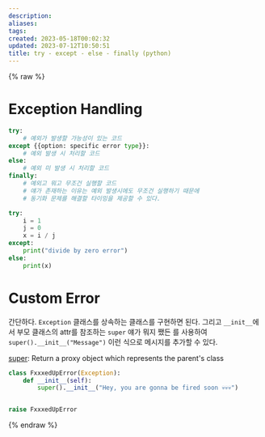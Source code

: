 ```yaml
---
description:
aliases: 
tags: 
created: 2023-05-18T00:02:32
updated: 2023-07-12T10:50:51
title: try - except - else - finally (python)
---
```


{% raw %}

# Exception Handling

```python
try:
    # 예외가 발생할 가능성이 있는 코드
except {{option: specific error type}}:
    # 예외 발생 시 처리할 코드
else:
    # 예외 미 발생 시 처리할 코드
finally:
    # 예외고 뭐고 무조건 실행할 코드
    # 얘가 존재하는 이유는 예외 발생시에도 무조건 실행하기 때문에
    # 동기화 문제를 해결할 타이밍을 제공할 수 있다.
```


```python
try:
    i = 1
    j = 0
    x = i / j
except:
    print("divide by zero error")
else:
    print(x)
```

# Custom Error

간단하다. `Exception` 클래스를 상속하는 클래스를 구현하면 된다. 그리고 `__init__`에서 부모 클래스의 attr를 참조하는 `super` 얘가 뭐지 쨌든 를 사용하여 `super().__init__("Message")` 이런 식으로 메시지를 추가할 수 있다.

[super](https://www.geeksforgeeks.org/python-super/): Return a proxy object which represents the parent's class

```python
class FxxxedUpError(Exception):
    def __init__(self):
        super().__init__("Hey, you are gonna be fired soon 💀💀💀")


raise FxxxedUpError
```


{% endraw %}